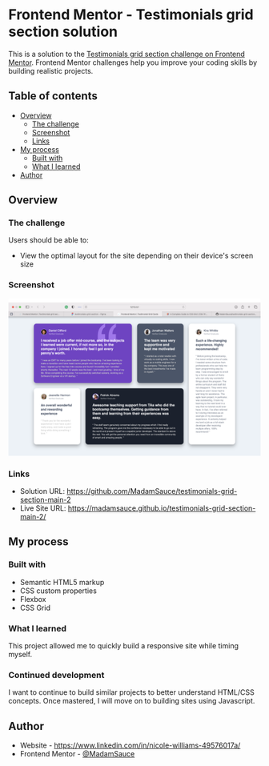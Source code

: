 # Frontend Mentor - Testimonials grid section solution

This is a solution to the [Testimonials grid section challenge on Frontend Mentor](https://www.frontendmentor.io/challenges/testimonials-grid-section-Nnw6J7Un7). Frontend Mentor challenges help you improve your coding skills by building realistic projects. 

## Table of contents

- [Overview](#overview)
  - [The challenge](#the-challenge)
  - [Screenshot](#screenshot)
  - [Links](#links)
- [My process](#my-process)
  - [Built with](#built-with)
  - [What I learned](#what-i-learned)
- [Author](#author)

## Overview

### The challenge

Users should be able to:

- View the optimal layout for the site depending on their device's screen size

### Screenshot

![](./images/Screenshot%202023-03-16%20at%202.51.56%20PM.png)


### Links

- Solution URL: https://github.com/MadamSauce/testimonials-grid-section-main-2
- Live Site URL: https://madamsauce.github.io/testimonials-grid-section-main-2/

## My process

### Built with

- Semantic HTML5 markup
- CSS custom properties
- Flexbox
- CSS Grid

### What I learned

This project allowed me to quickly build a responsive site while timing myself. 


### Continued development

I want to continue to build similar projects to better understand HTML/CSS concepts. Once mastered, I will move on to building sites using Javascript. 


## Author

- Website - https://www.linkedin.com/in/nicole-williams-49576017a/
- Frontend Mentor - [@MadamSauce](https://www.frontendmentor.io/profile/MadamSauce)



